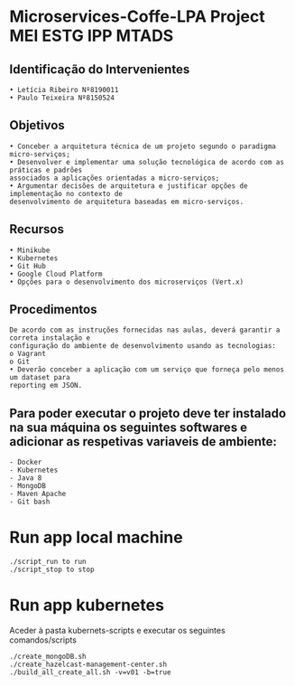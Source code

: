 # Microservices-Coffe-LPA Project MEI ESTG IPP MTADS

## Identificação do Intervenientes
```
• Letícia Ribeiro Nº8190011
• Paulo Teixeira Nº8150524
```

## Objetivos
```
• Conceber a arquitetura técnica de um projeto segundo o paradigma micro-serviços;
• Desenvolver e implementar uma solução tecnológica de acordo com as práticas e padrões
associados a aplicações orientadas a micro-serviços;
• Argumentar decisões de arquitetura e justificar opções de implementação no contexto de
desenvolvimento de arquitetura baseadas em micro-serviços.
```

## Recursos
```
• Minikube
• Kubernetes
• Git Hub
• Google Cloud Platform
• Opções para o desenvolvimento dos microserviços (Vert.x)
```

## Procedimentos
```
De acordo com as instruções fornecidas nas aulas, deverá garantir a correta instalação e
configuração do ambiente de desenvolvimento usando as tecnologias:
o Vagrant
o Git
• Deverão conceber a aplicação com um serviço que forneça pelo menos um dataset para
reporting em JSON.
```

## Para poder executar o projeto deve ter instalado na sua máquina os seguintes softwares e adicionar as respetivas variaveis de ambiente:

```
- Docker
- Kubernetes
- Java 8
- MongoDB
- Maven Apache
- Git bash
```

# Run app local machine

```
./script_run to run
./script_stop to stop
```

# Run app kubernetes
   
Aceder à pasta kubernets-scripts e executar os seguintes comandos/scripts

```
./create_mongoDB.sh
./create_hazelcast-management-center.sh
./build_all_create_all.sh -v=v01 -b=true
```
